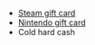- [Steam gift card](https://store.steampowered.com/digitalgiftcards/)
- [Nintendo gift card](https://www.nintendo.com/us/retail-offers/nintendo-eshop-cards/)
- Cold hard cash
